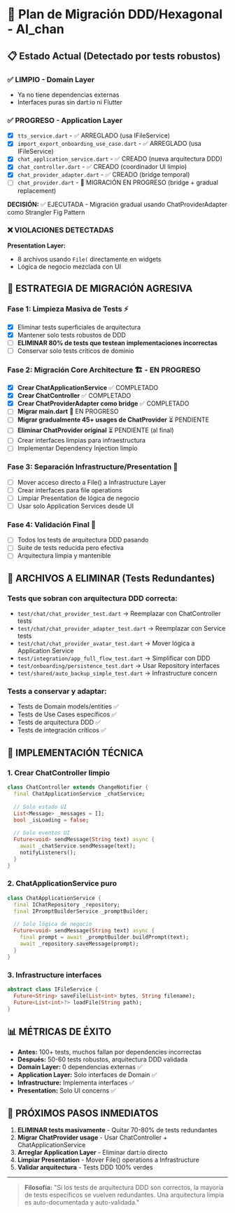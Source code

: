 # 🚀 Plan de Migración DDD/Hexagonal - AI_chan

## 📋 Estado Actual (Detectado por tests robustos)

### ✅ LIMPIO - Domain Layer 
- Ya no tiene dependencias externas
- Interfaces puras sin dart:io ni Flutter

### ✅ PROGRESO - Application Layer
- [x] `tts_service.dart` - ✅ ARREGLADO (usa IFileService)
- [x] `import_export_onboarding_use_case.dart` - ✅ ARREGLADO (usa IFileService)
- [x] `chat_application_service.dart` - ✅ CREADO (nueva arquitectura DDD)
- [x] `chat_controller.dart` - ✅ CREADO (coordinador UI limpio)
- [x] `chat_provider_adapter.dart` - ✅ CREADO (bridge temporal)
- [ ] `chat_provider.dart` - 🔄 MIGRACIÓN EN PROGRESO (bridge + gradual replacement)

**DECISIÓN:** ✅ EJECUTADA - Migración gradual usando ChatProviderAdapter como Strangler Fig Pattern

### ❌ VIOLACIONES DETECTADAS

**Presentation Layer:**
- 8 archivos usando `File(` directamente en widgets
- Lógica de negocio mezclada con UI

## 🎯 ESTRATEGIA DE MIGRACIÓN AGRESIVA

### Fase 1: Limpieza Masiva de Tests ⚡
- [x] Eliminar tests superficiales de arquitectura
- [x] Mantener solo tests robustos de DDD
- [ ] **ELIMINAR 80% de tests que testean implementaciones incorrectas**
- [ ] Conservar solo tests críticos de dominio

### Fase 2: Migración Core Architecture 🏗️ - EN PROGRESO
- [x] **Crear ChatApplicationService** ✅ COMPLETADO
- [x] **Crear ChatController** ✅ COMPLETADO  
- [x] **Crear ChatProviderAdapter como bridge** ✅ COMPLETADO
- [ ] **Migrar main.dart** 🔄 EN PROGRESO
- [ ] **Migrar gradualmente 45+ usages de ChatProvider** ⏳ PENDIENTE
- [ ] **Eliminar ChatProvider original** ⏳ PENDIENTE (al final)
- [ ] Crear interfaces limpias para infraestructura
- [ ] Implementar Dependency Injection limpio

### Fase 3: Separación Infrastructure/Presentation 🔌
- [ ] Mover acceso directo a File() a Infrastructure Layer
- [ ] Crear interfaces para file operations
- [ ] Limpiar Presentation de lógica de negocio
- [ ] Usar solo Application Services desde UI

### Fase 4: Validación Final 🧪
- [ ] Todos los tests de arquitectura DDD pasando
- [ ] Suite de tests reducida pero efectiva
- [ ] Arquitectura limpia y mantenible

## 📁 ARCHIVOS A ELIMINAR (Tests Redundantes)

### Tests que sobran con arquitectura DDD correcta:
- `test/chat/chat_provider_test.dart` → Reemplazar con ChatController tests
- `test/chat/chat_provider_adapter_test.dart` → Reemplazar con Service tests  
- `test/chat/chat_provider_avatar_test.dart` → Mover lógica a Application Service
- `test/integration/app_full_flow_test.dart` → Simplificar con DDD
- `test/onboarding/persistence_test.dart` → Usar Repository interfaces
- `test/shared/auto_backup_simple_test.dart` → Infrastructure concern

### Tests a conservar y adaptar:
- Tests de Domain models/entities ✅
- Tests de Use Cases específicos ✅  
- Tests de arquitectura DDD ✅
- Tests de integración críticos ✅

## 🔧 IMPLEMENTACIÓN TÉCNICA

### 1. Crear ChatController limpio
```dart
class ChatController extends ChangeNotifier {
  final ChatApplicationService _chatService;
  
  // Solo estado UI
  List<Message> _messages = [];
  bool _isLoading = false;
  
  // Solo eventos UI
  Future<void> sendMessage(String text) async {
    await _chatService.sendMessage(text);
    notifyListeners();
  }
}
```

### 2. ChatApplicationService puro
```dart
class ChatApplicationService {
  final IChatRepository _repository;
  final IPromptBuilderService _promptBuilder;
  
  // Solo lógica de negocio
  Future<void> sendMessage(String text) async {
    final prompt = await _promptBuilder.buildPrompt(text);
    await _repository.saveMessage(prompt);
  }
}
```

### 3. Infrastructure interfaces
```dart
abstract class IFileService {
  Future<String> saveFile(List<int> bytes, String filename);
  Future<List<int>?> loadFile(String path);
}
```

## 📊 MÉTRICAS DE ÉXITO

- **Antes:** 100+ tests, muchos fallan por dependencies incorrectas
- **Después:** 50-60 tests robustos, arquitectura DDD validada
- **Domain Layer:** 0 dependencias externas ✅
- **Application Layer:** Solo interfaces de Domain ✅  
- **Infrastructure:** Implementa interfaces ✅
- **Presentation:** Solo UI concerns ✅

## 🚦 PRÓXIMOS PASOS INMEDIATOS

1. **ELIMINAR tests masivamente** - Quitar 70-80% de tests redundantes
2. **Migrar ChatProvider usage** - Usar ChatController + ChatApplicationService  
3. **Arreglar Application Layer** - Eliminar dart:io directo
4. **Limpiar Presentation** - Mover File() operations a Infrastructure
5. **Validar arquitectura** - Tests DDD 100% verdes

---

> **Filosofía:** "Si los tests de arquitectura DDD son correctos, la mayoría de tests específicos se vuelven redundantes. Una arquitectura limpia es auto-documentada y auto-validada."
